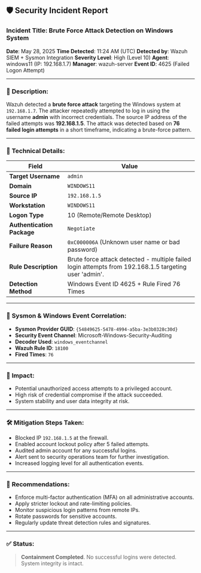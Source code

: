 ## 🛡️ **Security Incident Report**

### **Incident Title**: Brute Force Attack Detection on Windows System

**Date**: May 28, 2025
**Time Detected**: 11:24 AM (UTC)
**Detected by**: Wazuh SIEM + Sysmon Integration
**Severity Level**: High (Level 10)
**Agent**: windows11 (IP: 192.168.1.7)
**Manager**: wazuh-server
**Event ID**: 4625 (Failed Logon Attempt)

---

### 📌 **Description**:

Wazuh detected a **brute force attack** targeting the Windows system at `192.168.1.7`. The attacker repeatedly attempted to log in using the username **admin** with incorrect credentials. The source IP address of the failed attempts was **192.168.1.5**. The attack was detected based on **76 failed login attempts** in a short timeframe, indicating a brute-force pattern.

---

### 🔎 **Technical Details**:

| Field                      | Value                                                                                                 |
| -------------------------- | ----------------------------------------------------------------------------------------------------- |
| **Target Username**        | `admin`                                                                                               |
| **Domain**                 | `WINDOWS11`                                                                                           |
| **Source IP**              | `192.168.1.5`                                                                                         |
| **Workstation**            | `WINDOWS11`                                                                                           |
| **Logon Type**             | 10 (Remote/Remote Desktop)                                                                            |
| **Authentication Package** | `Negotiate`                                                                                           |
| **Failure Reason**         | `0xC000006A` (Unknown user name or bad password)                                                      |
| **Rule Description**       | Brute force attack detected - multiple failed login attempts from 192.168.1.5 targeting user 'admin'. |
| **Detection Method**       | Windows Event ID 4625 + Rule Fired 76 Times                                                           |

---

### 📁 **Sysmon & Windows Event Correlation**:

* **Sysmon Provider GUID**: `{54849625-5478-4994-a5ba-3e3b0328c30d}`
* **Security Event Channel**: Microsoft-Windows-Security-Auditing
* **Decoder Used**: `windows_eventchannel`
* **Wazuh Rule ID**: `18100`
* **Fired Times**: `76`

---

### 🚨 **Impact**:

* Potential unauthorized access attempts to a privileged account.
* High risk of credential compromise if the attack succeeded.
* System stability and user data integrity at risk.

---

### 🛠️ **Mitigation Steps Taken**:

* Blocked IP `192.168.1.5` at the firewall.
* Enabled account lockout policy after 5 failed attempts.
* Audited admin account for any successful logins.
* Alert sent to security operations team for further investigation.
* Increased logging level for all authentication events.

---

### 📝 **Recommendations**:

* Enforce multi-factor authentication (MFA) on all administrative accounts.
* Apply stricter lockout and rate-limiting policies.
* Monitor suspicious login patterns from remote IPs.
* Rotate passwords for sensitive accounts.
* Regularly update threat detection rules and signatures.

---

### ✅ **Status**:

> **Containment Completed**. No successful logins were detected. System integrity is intact.

